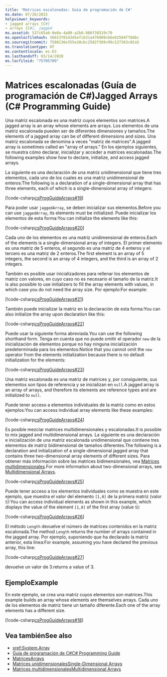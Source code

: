 ```yaml
---
title: 'Matrices escalonadas: Guía de programación de C#'
ms.date: 07/20/2015
helpviewer_keywords:
- jagged arrays [C#]
- arrays [C#], jagged
ms.assetid: 537c65a6-0e0a-4a00-a2b8-086f38519c70
ms.openlocfilehash: 56013f0143d5efcb31a476909cb6e92504ff0dbc
ms.sourcegitcommit: 7588136e355e10cbc2582f389c90c127363c02a5
ms.translationtype: HT
ms.contentlocale: es-ES
ms.lasthandoff: 03/14/2020
ms.locfileid: "75705709"
---
```

# <a name="jagged-arrays-c-programming-guide"></a><span data-ttu-id="57c8f-102">Matrices escalonadas (Guía de programación de C#)</span><span class="sxs-lookup"><span data-stu-id="57c8f-102">Jagged Arrays (C# Programming Guide)</span></span>

<span data-ttu-id="57c8f-103">Una matriz escalonada es una matriz cuyos elementos son matrices.</span><span class="sxs-lookup"><span data-stu-id="57c8f-103">A jagged array is an array whose elements are arrays.</span></span> <span data-ttu-id="57c8f-104">Los elementos de una matriz escalonada pueden ser de diferentes dimensiones y tamaños.</span><span class="sxs-lookup"><span data-stu-id="57c8f-104">The elements of a jagged array can be of different dimensions and sizes.</span></span> <span data-ttu-id="57c8f-105">Una matriz escalonada se denomina a veces "matriz de matrices".</span><span class="sxs-lookup"><span data-stu-id="57c8f-105">A jagged array is sometimes called an "array of arrays."</span></span> <span data-ttu-id="57c8f-106">En los ejemplos siguientes, se muestra cómo declarar, inicializar y acceder a matrices escalonadas.</span><span class="sxs-lookup"><span data-stu-id="57c8f-106">The following examples show how to declare, initialize, and access jagged arrays.</span></span>  
  
 <span data-ttu-id="57c8f-107">La siguiente es una declaración de una matriz unidimensional que tiene tres elementos, cada uno de los cuales es una matriz unidimensional de enteros:</span><span class="sxs-lookup"><span data-stu-id="57c8f-107">The following is a declaration of a single-dimensional array that has three elements, each of which is a single-dimensional array of integers:</span></span>  
  
 [!code-csharp[csProgGuideArrays#19](~/samples/snippets/csharp/VS_Snippets_VBCSharp/csProgGuideArrays/CS/Arrays.cs#19)]  
  
 <span data-ttu-id="57c8f-108">Para poder usar `jaggedArray`, se deben inicializar sus elementos.</span><span class="sxs-lookup"><span data-stu-id="57c8f-108">Before you can use `jaggedArray`, its elements must be initialized.</span></span> <span data-ttu-id="57c8f-109">Puede inicializar los elementos de esta forma:</span><span class="sxs-lookup"><span data-stu-id="57c8f-109">You can initialize the elements like this:</span></span>  
  
 [!code-csharp[csProgGuideArrays#20](~/samples/snippets/csharp/VS_Snippets_VBCSharp/csProgGuideArrays/CS/Arrays.cs#20)]  
  
 <span data-ttu-id="57c8f-110">Cada uno de los elementos es una matriz unidimensional de enteros.</span><span class="sxs-lookup"><span data-stu-id="57c8f-110">Each of the elements is a single-dimensional array of integers.</span></span> <span data-ttu-id="57c8f-111">El primer elemento es una matriz de 5 enteros, el segundo es una matriz de 4 enteros y el tercero es una matriz de 2 enteros.</span><span class="sxs-lookup"><span data-stu-id="57c8f-111">The first element is an array of 5 integers, the second is an array of 4 integers, and the third is an array of 2 integers.</span></span>  
  
 <span data-ttu-id="57c8f-112">También es posible usar inicializadores para rellenar los elementos de matriz con valores, en cuyo caso no es necesario el tamaño de la matriz.</span><span class="sxs-lookup"><span data-stu-id="57c8f-112">It is also possible to use initializers to fill the array elements with values, in which case you do not need the array size.</span></span> <span data-ttu-id="57c8f-113">Por ejemplo:</span><span class="sxs-lookup"><span data-stu-id="57c8f-113">For example:</span></span>  
  
 [!code-csharp[csProgGuideArrays#21](~/samples/snippets/csharp/VS_Snippets_VBCSharp/csProgGuideArrays/CS/Arrays.cs#21)]  
  
 <span data-ttu-id="57c8f-114">También puede inicializar la matriz en la declaración de esta forma:</span><span class="sxs-lookup"><span data-stu-id="57c8f-114">You can also initialize the array upon declaration like this:</span></span>  
  
 [!code-csharp[csProgGuideArrays#22](~/samples/snippets/csharp/VS_Snippets_VBCSharp/csProgGuideArrays/CS/Arrays.cs#22)]  
  
 <span data-ttu-id="57c8f-115">Puede usar la siguiente forma abreviada.</span><span class="sxs-lookup"><span data-stu-id="57c8f-115">You can use the following shorthand form.</span></span> <span data-ttu-id="57c8f-116">Tenga en cuenta que no puede omitir el operador `new` de la inicialización de elementos porque no hay ninguna inicialización predeterminada para los elementos:</span><span class="sxs-lookup"><span data-stu-id="57c8f-116">Notice that you cannot omit the `new` operator from the elements initialization because there is no default initialization for the elements:</span></span>  
  
 [!code-csharp[csProgGuideArrays#23](~/samples/snippets/csharp/VS_Snippets_VBCSharp/csProgGuideArrays/CS/Arrays.cs#23)]  
  
 <span data-ttu-id="57c8f-117">Una matriz escalonada es una matriz de matrices y, por consiguiente, sus elementos son tipos de referencia y se inicializan en `null`.</span><span class="sxs-lookup"><span data-stu-id="57c8f-117">A jagged array is an array of arrays, and therefore its elements are reference types and are initialized to `null`.</span></span>  
  
 <span data-ttu-id="57c8f-118">Puede tener acceso a elementos individuales de la matriz como en estos ejemplos:</span><span class="sxs-lookup"><span data-stu-id="57c8f-118">You can access individual array elements like these examples:</span></span>  
  
 [!code-csharp[csProgGuideArrays#24](~/samples/snippets/csharp/VS_Snippets_VBCSharp/csProgGuideArrays/CS/Arrays.cs#24)]  
  
 <span data-ttu-id="57c8f-119">Es posible mezclar matrices multidimensionales y escalonadas.</span><span class="sxs-lookup"><span data-stu-id="57c8f-119">It is possible to mix jagged and multidimensional arrays.</span></span> <span data-ttu-id="57c8f-120">La siguiente es una declaración e inicialización de una matriz escalonada unidimensional que contiene tres elementos de matriz bidimensional de tamaños diferentes.</span><span class="sxs-lookup"><span data-stu-id="57c8f-120">The following is a declaration and initialization of a single-dimensional jagged array that contains three two-dimensional array elements of different sizes.</span></span> <span data-ttu-id="57c8f-121">Para obtener más información sobre las matrices bidimensionales, vea [Matrices multidimensionales](./multidimensional-arrays.md).</span><span class="sxs-lookup"><span data-stu-id="57c8f-121">For more information about two-dimensional arrays, see [Multidimensional Arrays](./multidimensional-arrays.md).</span></span>  
  
 [!code-csharp[csProgGuideArrays#25](~/samples/snippets/csharp/VS_Snippets_VBCSharp/csProgGuideArrays/CS/Arrays.cs#25)]  
  
 <span data-ttu-id="57c8f-122">Puede tener acceso a los elementos individuales como se muestra en este ejemplo, que muestra el valor del elemento `[1,0]` de la primera matriz (valor `5`):</span><span class="sxs-lookup"><span data-stu-id="57c8f-122">You can access individual elements as shown in this example, which displays the value of the element `[1,0]` of the first array (value `5`):</span></span>  
  
 [!code-csharp[csProgGuideArrays#26](~/samples/snippets/csharp/VS_Snippets_VBCSharp/csProgGuideArrays/CS/Arrays.cs#26)]  
  
 <span data-ttu-id="57c8f-123">El método `Length` devuelve el número de matrices contenidos en la matriz escalonada.</span><span class="sxs-lookup"><span data-stu-id="57c8f-123">The method `Length` returns the number of arrays contained in the jagged array.</span></span> <span data-ttu-id="57c8f-124">Por ejemplo, suponiendo que ha declarado la matriz anterior, esta línea:</span><span class="sxs-lookup"><span data-stu-id="57c8f-124">For example, assuming you have declared the previous array, this line:</span></span>  
  
 [!code-csharp[csProgGuideArrays#27](~/samples/snippets/csharp/VS_Snippets_VBCSharp/csProgGuideArrays/CS/Arrays.cs#27)]  
  
 <span data-ttu-id="57c8f-125">devuelve un valor de 3.</span><span class="sxs-lookup"><span data-stu-id="57c8f-125">returns a value of 3.</span></span>  
  
## <a name="example"></a><span data-ttu-id="57c8f-126">Ejemplo</span><span class="sxs-lookup"><span data-stu-id="57c8f-126">Example</span></span>

 <span data-ttu-id="57c8f-127">En este ejemplo, se crea una matriz cuyos elementos son matrices.</span><span class="sxs-lookup"><span data-stu-id="57c8f-127">This example builds an array whose elements are themselves arrays.</span></span> <span data-ttu-id="57c8f-128">Cada uno de los elementos de matriz tiene un tamaño diferente.</span><span class="sxs-lookup"><span data-stu-id="57c8f-128">Each one of the array elements has a different size.</span></span>  
  
 [!code-csharp[csProgGuideArrays#18](~/samples/snippets/csharp/VS_Snippets_VBCSharp/csProgGuideArrays/CS/Arrays.cs#18)]  
  
## <a name="see-also"></a><span data-ttu-id="57c8f-129">Vea también</span><span class="sxs-lookup"><span data-stu-id="57c8f-129">See also</span></span>

- <xref:System.Array>
- [<span data-ttu-id="57c8f-130">Guía de programación de C#</span><span class="sxs-lookup"><span data-stu-id="57c8f-130">C# Programming Guide</span></span>](../index.md)
- [<span data-ttu-id="57c8f-131">Matrices</span><span class="sxs-lookup"><span data-stu-id="57c8f-131">Arrays</span></span>](./index.md)
- [<span data-ttu-id="57c8f-132">Matrices unidimensionales</span><span class="sxs-lookup"><span data-stu-id="57c8f-132">Single-Dimensional Arrays</span></span>](./single-dimensional-arrays.md)
- [<span data-ttu-id="57c8f-133">Matrices multidimensionales</span><span class="sxs-lookup"><span data-stu-id="57c8f-133">Multidimensional Arrays</span></span>](./multidimensional-arrays.md)
